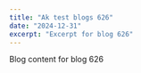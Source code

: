 ```yaml
---
title: "Ak test blogs 626"
date: "2024-12-31"
excerpt: "Excerpt for blog 626"
---
```


Blog content for blog 626
